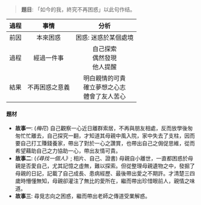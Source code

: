 > **題目**:
> 「如今的我，終究不再困惑」以此句作结。

| 過程 | 事情 | 分析 |
| :--: | :--: | :--: |
| 前因 | 本來困惑 | 困惑: 迷惑於某個處境 |
| 過程 | 經過一件事 | 自己探索<br>偶然發現<br>他人提醒 |
| 結果 | 不再困惑之意義 | 明白親情的可貴<br>確立夢想之心志<br>體會了友人苦心 |

#### 題材
- **故事一**: (*梅花*)
  自己觀察一心近日離群索居，不再與朋友相處，反而放學後匆匆忙忙離去，自己探究一翻，才知道其母親中風入院，家中失去了支柱，因而要自己打工賺錢養家，帶出了對於一心之讚賞，也帶出自己之侷促思維，從而希望藉助自己之力協助一心，帶出友情可貴。
- **故事二**: (*《尋找一個人》*; 相片、自己、證書)
  母親自小離世，一直都困惑於母親是否愛自己，尤其記憶之虛無，難以探索。但從整理母親遺物之中，發掘了母親的日記，記載了自己成長、患病經歷、最後帶出愛之不期許。才清楚三四歲時懵懂無知，母親卻灌注了無比的愛所在，繼而帶出珍惜眼前人，親情之味道。
- **故事三**: 尋覓志向之困惑，繼而帶出老師之傳道受業解惑。
